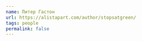 ```yaml
---
name: Питер Гастон
url: https://alistapart.com/author/stopsatgreen/
tags: people
permalink: false
---
```

